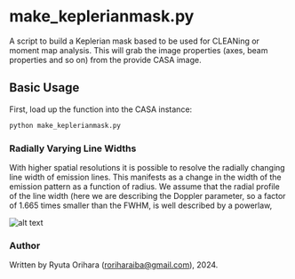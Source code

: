 # make_keplerianmask.py

A script to build a Keplerian mask based to be used for CLEANing or moment map analysis. This will grab the image properties (axes, beam properties and so on) from the provide CASA image.

## Basic Usage

First, load up the function into the CASA instance:

```python
python make_keplerianmask.py
```

### Radially Varying Line Widths

With higher spatial resolutions it is possible to resolve the radially changing line width of emission lines. This manifests as a change in the width of the emission pattern as a function of radius. We assume that the radial profile of the line width (here we are describing the Doppler parameter, so a factor of 1.665 times smaller than the FWHM, is well described by a powerlaw,

![alt text](https://latex.codecogs.com/gif.latex?\Delta&space;V&space;(r)&space;=&space;\Delta&space;V_{0}&space;\times&space;\left(&space;\frac{r}{1^{\prime\prime}}&space;\right)^{\Delta&space;V_q} "Equation 1")

### Author

Written by Ryuta Orihara (roriharaiba@gmail.com), 2024.

